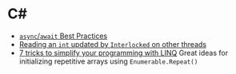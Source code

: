 # C#

- [`async`/`await` Best Practices](https://msdn.microsoft.com/en-us/magazine/jj991977.aspx)
- [Reading an `int` updated by `Interlocked` on other threads](https://stackoverflow.com/questions/24808291/reading-an-int-thats-updated-by-interlocked-on-other-threads)
- [7 tricks to simplify your programming with LINQ](http://igoro.com/archive/7-tricks-to-simplify-your-programs-with-linq/)
  Great ideas for initializing repetitive arrays using `Enumerable.Repeat()`